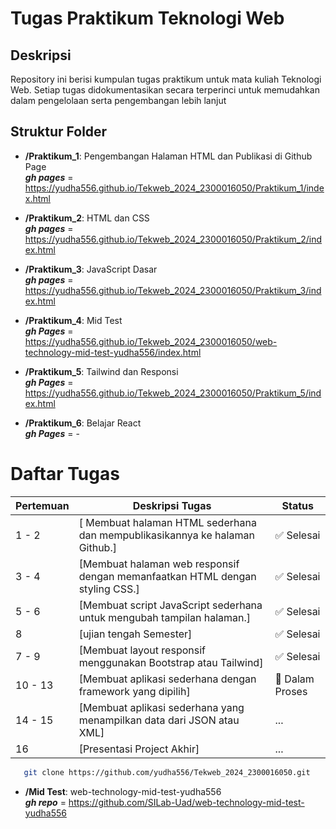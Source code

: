 # Tugas Praktikum Teknologi Web

## Deskripsi
Repository ini berisi kumpulan tugas praktikum untuk mata kuliah Teknologi Web. Setiap tugas didokumentasikan secara terperinci untuk memudahkan dalam pengelolaan serta pengembangan lebih lanjut

## Struktur Folder
- **/Praktikum_1**: Pengembangan Halaman HTML dan Publikasi di Github Page <br>
***gh pages*** = https://yudha556.github.io/Tekweb_2024_2300016050/Praktikum_1/index.html

- **/Praktikum_2**: HTML dan CSS <br>
***gh pages*** = https://yudha556.github.io/Tekweb_2024_2300016050/Praktikum_2/index.html

- **/Praktikum_3**: JavaScript Dasar <br>
***gh pages*** = https://yudha556.github.io/Tekweb_2024_2300016050/Praktikum_3/index.html

- **/Praktikum_4**: Mid Test <br>
***gh Pages*** = https://yudha556.github.io/Tekweb_2024_2300016050/web-technology-mid-test-yudha556/index.html

- **/Praktikum_5**: Tailwind dan Responsi <br>
***gh Pages*** = https://yudha556.github.io/Tekweb_2024_2300016050/Praktikum_5/index.html

- **/Praktikum_6**: Belajar React <br>
***gh Pages*** = -


# Daftar Tugas 
| Pertemuan | Deskripsi Tugas        | Status        |
|--------|------------------------|---------------|
| 1 - 2     | [ Membuat halaman HTML sederhana dan mempublikasikannya ke halaman Github.]  | ✅ Selesai    |
| 3 - 4      | [Membuat halaman web responsif dengan memanfaatkan HTML dengan styling CSS.]  | ✅ Selesai    |
| 5 - 6      | [Membuat script JavaScript sederhana untuk mengubah tampilan halaman.]  | ✅ Selesai |
| 8  | [ujian tengah Semester] | ✅ Selesai |
| 7 - 9    | [Membuat layout responsif menggunakan Bootstrap atau Tailwind]  | ✅ Selesai   |
| 10 - 13 | [Membuat aplikasi sederhana dengan framework yang dipilih] | 🔄 Dalam Proses  |
| 14 - 15 | [Membuat aplikasi sederhana yang menampilkan data dari JSON atau XML]  | ... |
| 16 | [Presentasi Project Akhir] | ... |


```bash
   git clone https://github.com/yudha556/Tekweb_2024_2300016050.git
```
- **/Mid Test**: web-technology-mid-test-yudha556 <br>
***gh repo*** = https://github.com/SILab-Uad/web-technology-mid-test-yudha556
